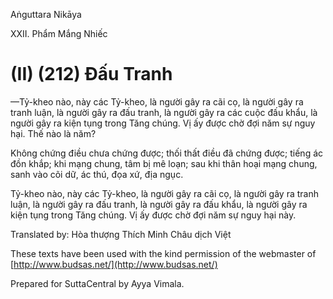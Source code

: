 Aṅguttara Nikāya

XXII. Phẩm Mắng Nhiếc

# (II) (212) Ðấu Tranh

—Tỷ-kheo nào, này các Tỷ-kheo, là người gây ra cãi cọ, là người gây ra tranh luận, là người gây ra đấu tranh, là người gây ra các cuộc đấu khẩu, là người gây ra kiện tụng trong Tăng chúng. Vị ấy được chờ đợi năm sự nguy hại. Thế nào là năm?

Không chứng điều chưa chứng được; thối thất điều đã chứng được; tiếng ác đồn khắp; khi mạng chung, tâm bị mê loạn; sau khi thân hoại mạng chung, sanh vào cõi dữ, ác thú, đọa xứ, địa ngục.

Tỷ-kheo nào, này các Tỷ-kheo, là người gây ra cãi cọ, là người gây ra tranh luận, là người gây ra đấu tranh, là người gây ra đấu khẩu, là người gây ra kiện tụng trong Tăng chúng. Vị ấy được chờ đợi năm sự nguy hại này.

Translated by: Hòa thượng Thích Minh Châu dịch Việt

These texts have been used with the kind permission of the webmaster of [http://www.budsas.net/](http://www.budsas.net/)

Prepared for SuttaCentral by Ayya Vimala.